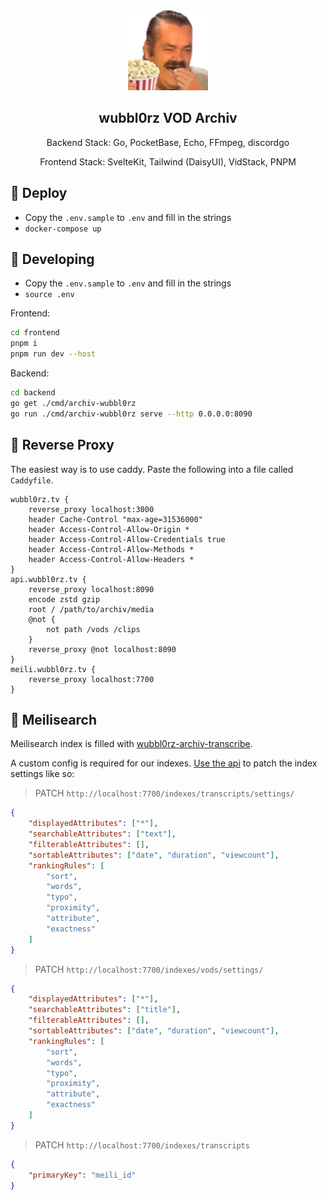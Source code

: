 <div align="center" width="100%">
    <img src="frontend/static/favicons/apple-icon.png" width="128"/>
</div>

<div align="center" width="100%">
    <h2>wubbl0rz VOD Archiv</h2>
    <p>Backend Stack: Go, PocketBase, Echo, FFmpeg, discordgo</p>
    <p>Frontend Stack: SvelteKit, Tailwind (DaisyUI), VidStack, PNPM</p>
</div>

## 🐳 Deploy

-   Copy the `.env.sample` to `.env` and fill in the strings
-   `docker-compose up`

## 🔧 Developing

-   Copy the `.env.sample` to `.env` and fill in the strings
-   `source .env`

Frontend:

```bash
cd frontend
pnpm i
pnpm run dev --host
```

Backend:

```bash
cd backend
go get ./cmd/archiv-wubbl0rz
go run ./cmd/archiv-wubbl0rz serve --http 0.0.0.0:8090
```

## 🚪 Reverse Proxy

The easiest way is to use caddy. Paste the following into a file called `Caddyfile`.

```
wubbl0rz.tv {
    reverse_proxy localhost:3000
    header Cache-Control "max-age=31536000"
    header Access-Control-Allow-Origin *
    header Access-Control-Allow-Credentials true
    header Access-Control-Allow-Methods *
    header Access-Control-Allow-Headers *
}
api.wubbl0rz.tv {
    reverse_proxy localhost:8090
    encode zstd gzip
    root / /path/to/archiv/media
    @not {
        not path /vods /clips
    }
    reverse_proxy @not localhost:8090
}
meili.wubbl0rz.tv {
    reverse_proxy localhost:7700
}
```

## 🔎 Meilisearch

Meilisearch index is filled with [wubbl0rz-archiv-transcribe](https://github.com/seriousm4x/wubbl0rz-archiv-transcribe).

A custom config is required for our indexes. [Use the api](https://docs.meilisearch.com/reference/api/settings.html#update-settings) to patch the index settings like so:

> PATCH `http://localhost:7700/indexes/transcripts/settings/`

```json
{
    "displayedAttributes": ["*"],
    "searchableAttributes": ["text"],
    "filterableAttributes": [],
    "sortableAttributes": ["date", "duration", "viewcount"],
    "rankingRules": [
        "sort",
        "words",
        "typo",
        "proximity",
        "attribute",
        "exactness"
    ]
}
```

> PATCH `http://localhost:7700/indexes/vods/settings/`

```json
{
    "displayedAttributes": ["*"],
    "searchableAttributes": ["title"],
    "filterableAttributes": [],
    "sortableAttributes": ["date", "duration", "viewcount"],
    "rankingRules": [
        "sort",
        "words",
        "typo",
        "proximity",
        "attribute",
        "exactness"
    ]
}
```

> PATCH `http://localhost:7700/indexes/transcripts`

```json
{
    "primaryKey": "meili_id"
}
```
